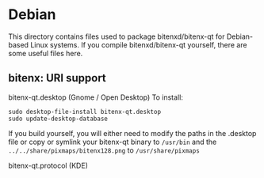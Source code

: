 
Debian
====================
This directory contains files used to package bitenxd/bitenx-qt
for Debian-based Linux systems. If you compile bitenxd/bitenx-qt yourself, there are some useful files here.

## bitenx: URI support ##


bitenx-qt.desktop  (Gnome / Open Desktop)
To install:

	sudo desktop-file-install bitenx-qt.desktop
	sudo update-desktop-database

If you build yourself, you will either need to modify the paths in
the .desktop file or copy or symlink your bitenx-qt binary to `/usr/bin`
and the `../../share/pixmaps/bitenx128.png` to `/usr/share/pixmaps`

bitenx-qt.protocol (KDE)

